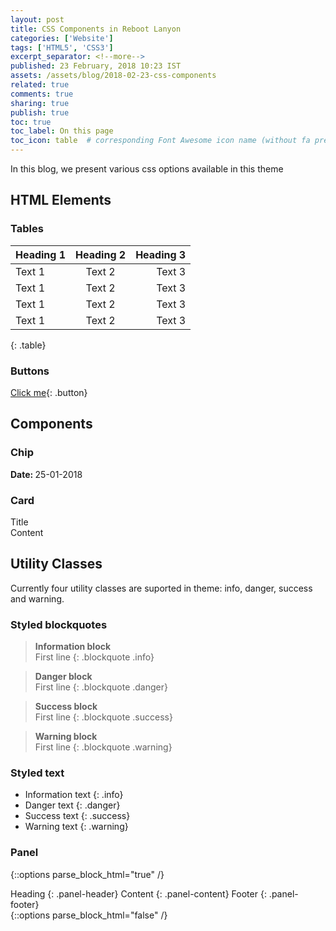 ```yaml
---
layout: post
title: CSS Components in Reboot Lanyon
categories: ['Website']
tags: ['HTML5', 'CSS3']
excerpt_separator: <!--more-->
published: 23 February, 2018 10:23 IST
assets: /assets/blog/2018-02-23-css-components
related: true
comments: true
sharing: true
publish: true
toc: true
toc_label: On this page
toc_icon: table  # corresponding Font Awesome icon name (without fa prefix)
---
```


In this blog, we present various css options available in this theme <!--more-->

## HTML Elements

### Tables

| Heading 1 | Heading 2 | Heading 3 |
| --------- |:---------:| ---------:|
| Text 1 | Text 2 | Text 3 |
| Text 1 | Text 2 | Text 3 |
| Text 1 | Text 2 | Text 3 |
| Text 1 | Text 2 | Text 3 |
{: .table}

### Buttons

[Click me](){: .button}

## Components

### Chip

<span class="chip">
    <span class="chip-content">
        <b>Date: </b> 25-01-2018
    </span>
</span>

### Card

<div class="card">
    <div class="card-content">
        <div class="card-title">Title</div>
        <div class="card-details">
        Content
        </div>
    </div>
</div>

## Utility Classes

Currently four utility classes are suported in theme: info, danger, success and warning.

### Styled blockquotes

> **Information block**  
> First line
{: .blockquote .info}

> **Danger block**  
> First line
{: .blockquote .danger}

> **Success block**  
> First line
{: .blockquote .success}

> **Warning block**  
> First line
{: .blockquote .warning}

### Styled text

- Information text
{: .info}
- Danger text
{: .danger}
- Success text
{: .success}
- Warning text
{: .warning}

### Panel

{::options parse_block_html="true" /}
<div class="panel">
Heading
{: .panel-header}
Content
{: .panel-content}
Footer
{: .panel-footer}
</div>
{::options parse_block_html="false" /}
